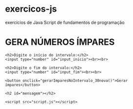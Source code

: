 # exercicos-js
exercícios de Java Script de fundamentos de programação
<!DOCTYPE html>
<html>
  <head>
    <meta charset="utf-8">
    <meta name="viewport" content="width=device-width">
    <title>repl.it</title>
    <link href="style.css" rel="stylesheet" type="text/css" />
  </head>
  <body>
    <h1>GERA NÚMEROS ÍMPARES</h1>

    <h2>Digite o início do intervalo:</h2>
    <input type="number" id="input_inicio"><br><br>

    <h2>Digite o fim do intervalo:</h2>
    <input type="number" id="input_fim"><br><br>

    <button onclick="gerarImparesNoIntervalo_30nova()">Gerar ímpares</button>

    <h2 id="mensagem"></h2>

    <script src="script.js"></script>
  </body>
</html>
